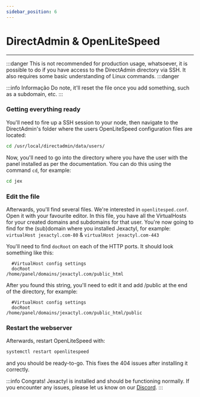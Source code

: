 ```yaml
---
sidebar_position: 6
---
```


# DirectAdmin & OpenLiteSpeed

***

:::danger
This is not recommended for production usage, whatsoever, it is possible to do if you have access to the DirectAdmin directory via SSH. It also requires some basic understanding of Linux commands.
:::danger

:::info Informação
Do note, it'll reset the file once you add something, such as a subdomain, etc.
:::

### Getting everything ready

You'll need to fire up a SSH session to your node, then navigate to the DirectAdmin's folder where the users OpenLiteSpeed configuration files are located:
```bash
cd /usr/local/directadmin/data/users/
```

Now, you'll need to go into the directory where you have the user with the panel installed as per the documentation. You can do this using the command `cd`, for example:
```bash
cd jex
```

### Edit the file

Afterwards, you'll find several files. We're interested in `openlitesped.conf`. Open it with your favourite editor. In this file, you have all the VirtualHosts for your created domains and subdomains for that user. You're now going to find for the (sub)domain where you installed Jexactyl, for example: `virtualHost jexactyl.com-80` & `virtualHost jexactyl.com-443`

You'll need to find `docRoot` on each of the HTTP ports. It should look something like this:
```
  #VirtualHost config settings
  docRoot                   /home/panel/domains/jexactyl.com/public_html
```

After you found this string, you'll need to edit it and add /public at the end of the directory, for example:
```
  #VirtualHost config settings
  docRoot                   /home/panel/domains/jexactyl.com/public_html/public
```

### Restart the webserver

Afterwards, restart OpenLiteSpeed with:
```bash
systemctl restart openlitespeed
```
and you should be ready-to-go. This fixes the 404 issues after installing it correctly.

:::info
Congrats! Jexactyl is installed and should be functioning normally.
If you encounter any issues, please let us know on our [Discord](https://discord.com/invite/qttGR4Z5Pk).
:::
